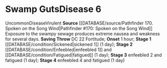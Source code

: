 ﻿---
id: '22'
level: '6'
name: Swamp Guts
onset: 1 hour
rarity: Uncommon
rus_type_level: null
saving_throw: DC 22 Fortitude
school: null
source: '[[DATABASE/source/Pathfinder 170. Spoken on the Song Wind|Pathfinder #170:
  Spoken on the Song Wind]]'
stage: 'Stage 1: sickened 1 (1 day)Stage 2: enfeebled 1 and fatigued (1 day)Stage
  3: enfeebled 2 and fatigued (1 day)Stage 4: enfeebled 4 and fatigued (1 day)'
trait:
- '[[DATABASE/trait/Disease|Disease]]'
- '[[DATABASE/trait/Uncommon|Uncommon]]'
- '[[DATABASE/trait/Virulent|Virulent]]'
type: Disease

---
# Swamp Guts<span class="item-type">Disease 6</span>

<span class="trait-uncommon item-trait">Uncommon</span><span class="item-trait">Disease</span><span class="item-trait">Virulent</span>
**Source** [[DATABASE/source/Pathfinder 170. Spoken on the Song Wind|Pathfinder #170: Spoken on the Song Wind]]
Exposure to the swampy sewage produces extreme nausea and weakness for several days.
**Saving Throw** DC 22 Fortitude; **Onset** 1 hour; **Stage 1** [[DATABASE/condition/Sickened|sickened 1]] (1 day); **Stage 2** [[DATABASE/condition/Enfeebled|enfeebled 1]] and [[DATABASE/condition/Fatigued|fatigued]] (1 day); **Stage 3** enfeebled 2 and fatigued (1 day); **Stage 4** enfeebled 4 and fatigued (1 day)